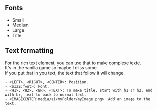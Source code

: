 ## Fonts
- Small
- Medium
- Large
- Title

## Text formatting
For the rich text element, you can use that to make complexe texte.  
It's in the vanilla game so maybe I miss some.  
If you put that in you text, the text that follow it will change. 
```
- <LEFT>, <RIGHT>, <CENTER>: Position.
- <SIZE:font>: Font.
- <H1>, <H2>, <BR>, <TEXT>: To make title, start with h1 or h2, end with br, text to back to normal text.
- <IMAGECENTER:media/ui/myFolder/myImage.png>: Add an image to the text.
```

